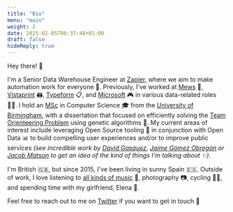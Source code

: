 ```yaml
---
title: "Bio"
menu: "main"
weight: 2
date: 2025-01-05T00:37:48+01:00
draft: false
hideReply: true
---
```


Hey there! 👋

I'm a Senior Data Warehouse Engineer at [Zapier](https://zapier.com), where we aim to make automation work for everyone 🤖. Previously, I've worked at [Mews](https://www.mews.com) 🏨, [Vistaprint](https://www.vistaprint.com) 🖨️, [Typeform](https://www.typeform.com) 📋, and [Microsoft](https://www.microsoft.com) 🎮 in various data-related roles 👨‍💻. I hold an [MSc](https://en.wikipedia.org/wiki/Master_of_Science#United_Kingdom) in Computer Science 🎓 from the [University of Birmingham](https://en.wikipedia.org/wiki/University_of_Birmingham), with a dissertation that focused on efficiently solving the [Team Orienteering Problem](https://en.wikipedia.org/wiki/Vehicle_routing_problem#VRP_variants) using genetic algorithms 🧬. My current areas of interest include leveraging Open Source tooling 🧰 in conjunction with Open Data 📊 to build compelling user experiences and/or to improve public services _(see incredible work by [David Gasquez](https://davidgasquez.com/), [Jaime Gómez Obregón](https://es.wikipedia.org/wiki/Jaime_Gómez-Obregón) or [Jacob Matson](https://github.com/matsonj/nba-monte-carlo) to get an idea of the kind of things I'm talking about ✨)_.

I'm British 🇬🇧, but since 2015, I've been living in sunny Spain 🇪🇸. Outside of work, I love listening to [all kinds of music](https://open.spotify.com/user/ell) 🎵, photography 📷, cycling 🚴‍♂️, and spending time with my girlfriend, Elena 👫.

Feel free to reach out to me on [Twitter](https://x.com/followingell) if you want to get in touch 🤝
